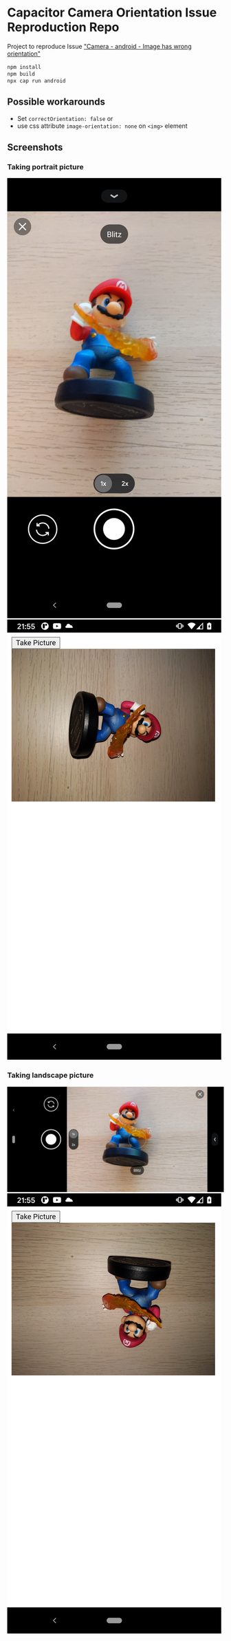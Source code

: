 # Capacitor Camera Orientation Issue Reproduction Repo

Project to reproduce Issue ["Camera - android - Image has wrong orientation"](https://github.com/ionic-team/capacitor-plugins/issues/503)

```
npm install
npm build
npx cap run android
```

## Possible workarounds
- Set `correctOrientation: false` or
- use css attribute `image-orientation: none` on `<img>` element

## Screenshots
### Taking portrait picture
![](./screenshots/1.png)
![](./screenshots/2.png)

### Taking landscape picture
![](./screenshots/3.png)
![](./screenshots/4.png)
